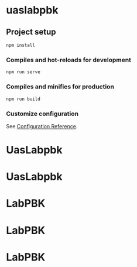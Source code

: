 # uaslabpbk

## Project setup
```
npm install
```

### Compiles and hot-reloads for development
```
npm run serve
```

### Compiles and minifies for production
```
npm run build
```

### Customize configuration
See [Configuration Reference](https://cli.vuejs.org/config/).
# UasLabpbk
# UasLabpbk
# LabPBK
# LabPBK
# LabPBK
